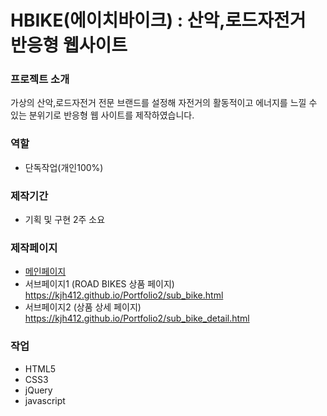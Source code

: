 # HBIKE(에이치바이크) : 산악,로드자전거 반응형 웹사이트

### 프로젝트 소개
가상의 산악,로드자전거 전문 브랜드를 설정해 자전거의 활동적이고 에너지를 느낄 수 있는 분위기로 반응형 웹 사이트를 제작하였습니다.

### 역할
- 단독작업(개인100%)

### 제작기간
- 기획 및 구현 2주 소요

### 제작페이지
- <a href="https://kjh412.github.io/HBIKE/">메인페이지</a>
- 서브페이지1 (ROAD BIKES 상품 페이지) <a>https://kjh412.github.io/Portfolio2/sub_bike.html</a>
- 서브페이지2 (상품 상세 페이지) <a>https://kjh412.github.io/Portfolio2/sub_bike_detail.html</a>

### 작업
- HTML5
- CSS3
- jQuery
- javascript
